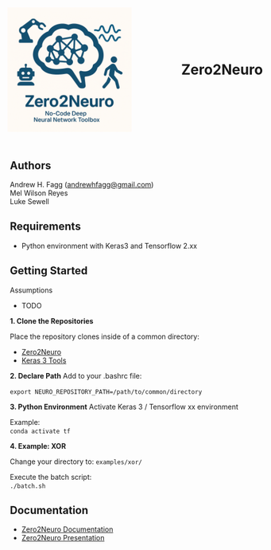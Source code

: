 

# <div style="display: flex; justify-content: center; align-items: center; height: 300px"> <img SRC="images/zero2neuro2.png" height="250" style="margin-right: 100px;" alt="Zero2Neuro Icon"> Zero2Neuro </div>



## Authors

Andrew H. Fagg (andrewhfagg@gmail.com)  
Mel Wilson Reyes  
Luke Sewell  

## Requirements

- Python environment with Keras3 and Tensorflow 2.xx


## Getting Started

Assumptions
- TODO

**1. Clone the Repositories**

Place the repository clones inside of a common directory:
- [Zero2Neuro](https://github.com/Symbiotic-Computing-Laboratory/zero2neuro)
- [Keras 3 Tools](https://github.com/Symbiotic-Computing-Laboratory/keras3_tools)

**2. Declare Path**
Add to your .bashrc file:

`export NEURO_REPOSITORY_PATH=/path/to/common/directory`

**3. Python Environment**
Activate Keras 3 / Tensorflow xx environment

Example:  
`conda activate tf`

**4. Example: XOR**

Change your directory to: `examples/xor/`

Execute the batch script:  
`./batch.sh`


## Documentation

- [Zero2Neuro Documentation](docs/index.md)
- [Zero2Neuro Presentation](https://docs.google.com/presentation/d/12ZBsMVq-6mW498PQZfDNP1_Mfu_3sIMWwnczJN84O5I/edit?usp=sharing)
